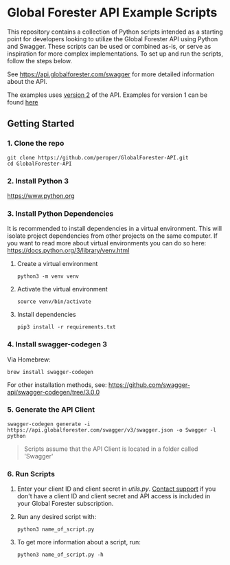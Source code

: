 # Global Forester API Example Scripts

This repository contains a collection of Python scripts intended as a starting point for developers looking to utilize the Global Forester API using Python and Swagger. These scripts can be used or combined as-is, or serve as inspiration for more complex implementations. To set up and run the scripts, follow the steps below.

See <https://api.globalforester.com/swagger> for more detailed information about the API.

The examples uses [version 2](https://api.globalforester.com/swagger/index.html?urls.primaryName=V2) of the API. Examples for version 1 can be found [here](https://github.com/peroper/GlobalForester-API/tree/1.0)

## Getting Started

### 1. Clone the repo

```shell
git clone https://github.com/peroper/GlobalForester-API.git
cd GlobalForester-API
```

### 2. Install Python 3

<https://www.python.org>

### 3. Install Python Dependencies

It is recommended to install dependencies in a virtual environment. This will isolate project dependencies from other projects on the same computer. If you want to read more about virtual environments you can do so here: <https://docs.python.org/3/library/venv.html>

1. Create a virtual environment

   ```shell
   python3 -m venv venv
   ```

2. Activate the virtual environment

   ```shell
   source venv/bin/activate
   ```

3. Install dependencies

   ```shell
   pip3 install -r requirements.txt
   ```

### 4. Install swagger-codegen 3

Via Homebrew:

```shell
brew install swagger-codegen
```

For other installation methods, see: <https://github.com/swagger-api/swagger-codegen/tree/3.0.0>

### 5. Generate the API Client

```shell
swagger-codegen generate -i https://api.globalforester.com/swagger/v3/swagger.json -o Swagger -l python
```

> Scripts assume that the API Client is located in a folder called 'Swagger'

### 6. Run Scripts

1. Enter your client ID and client secret in _utils.py_. [Contact support](https://www.globalforester.com/manual/basics#errors-and-support) if you don't have a client ID and client secret and API access is included in your Global Forester subscription.
2. Run any desired script with:

   ```shell
   python3 name_of_script.py
   ```

3. To get more information about a script, run:

   ```shell
   python3 name_of_script.py -h
   ```
